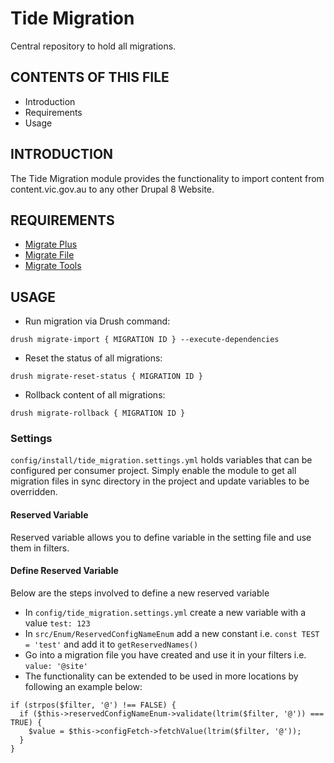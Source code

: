 # Tide Migration

Central repository to hold all migrations. 

## CONTENTS OF THIS FILE
* Introduction
* Requirements
* Usage

## INTRODUCTION
The Tide Migration module provides the functionality to import content from content.vic.gov.au to any other Drupal 8 Website.

## REQUIREMENTS
* [Migrate Plus](https://drupal.org/project/migrate_plus)
* [Migrate File](https://drupal.org/project/migrate_file)
* [Migrate Tools](https://drupal.org/project/migrate_tools)

## USAGE
* Run migration via Drush command:

```
drush migrate-import { MIGRATION ID } --execute-dependencies
```

* Reset the status of all migrations:

```
drush migrate-reset-status { MIGRATION ID }
```

* Rollback content of all migrations:

```
drush migrate-rollback { MIGRATION ID }
```

### Settings
```config/install/tide_migration.settings.yml``` holds variables that can be configured per consumer project. 
Simply enable the module to get all migration files in sync directory in the project and update variables to be overridden.

#### Reserved Variable
Reserved variable allows you to define variable in the setting file and use them in filters.

#### Define Reserved Variable

Below are the steps involved to define a new reserved variable

- In ```config/tide_migration.settings.yml``` create a new variable with a value ```test: 123```
- In ```src/Enum/ReservedConfigNameEnum``` add a new constant i.e. ```const TEST = 'test'``` and add it to ```getReservedNames()```
- Go into a migration file you have created and use it in your filters i.e. ```value: '@site'```
- The functionality can be extended to be used in more locations by following an example below:
```
if (strpos($filter, '@') !== FALSE) {
  if ($this->reservedConfigNameEnum->validate(ltrim($filter, '@')) === TRUE) {
    $value = $this->configFetch->fetchValue(ltrim($filter, '@'));
  }
}
```